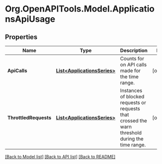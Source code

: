 # Org.OpenAPITools.Model.ApplicationsApiUsage

## Properties

Name | Type | Description | Notes
------------ | ------------- | ------------- | -------------
**ApiCalls** | [**List&lt;ApplicationsSeries&gt;**](ApplicationsSeries.md) | Counts for on API calls made for the time range. | [optional] 
**ThrottledRequests** | [**List&lt;ApplicationsSeries&gt;**](ApplicationsSeries.md) | Instances of blocked requests or requests that crossed the warn threshold during the time range. | [optional] 

[[Back to Model list]](../README.md#documentation-for-models) [[Back to API list]](../README.md#documentation-for-api-endpoints) [[Back to README]](../README.md)


